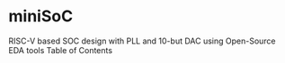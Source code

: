 # miniSoC
RISC-V based SOC design with PLL and 10-but DAC using Open-Source EDA tools
Table of Contents
